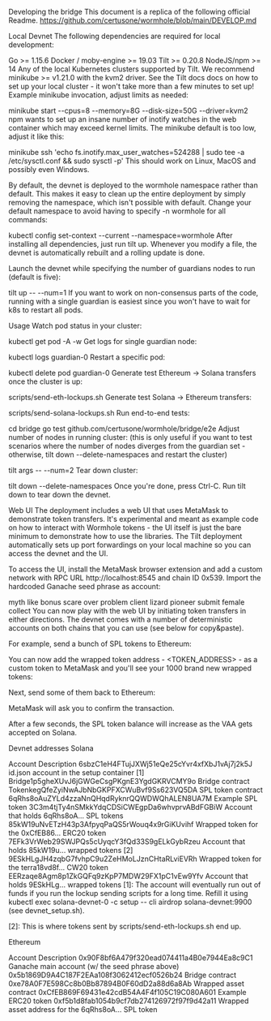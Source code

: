 Developing the bridge
This document is a replica of the following official Readme.
https://github.com/certusone/wormhole/blob/main/DEVELOP.md

Local Devnet
The following dependencies are required for local development:

Go >= 1.15.6
Docker / moby-engine >= 19.03
Tilt >= 0.20.8
NodeJS/npm >= 14
Any of the local Kubernetes clusters supported by Tilt. We recommend minikube >= v1.21.0 with the kvm2 driver.
See the Tilt docs docs on how to set up your local cluster - it won't take more than a few minutes to set up! Example minikube invocation, adjust limits as needed:

minikube start --cpus=8 --memory=8G --disk-size=50G --driver=kvm2
npm wants to set up an insane number of inotify watches in the web container which may exceed kernel limits. The minikube default is too low, adjust it like this:

minikube ssh 'echo fs.inotify.max_user_watches=524288 | sudo tee -a /etc/sysctl.conf && sudo sysctl -p'
This should work on Linux, MacOS and possibly even Windows.

By default, the devnet is deployed to the wormhole namespace rather than default. This makes it easy to clean up the entire deployment by simply removing the namespace, which isn't possible with default. Change your default namespace to avoid having to specify -n wormhole for all commands:

kubectl config set-context --current --namespace=wormhole
After installing all dependencies, just run tilt up. Whenever you modify a file, the devnet is automatically rebuilt and a rolling update is done.

Launch the devnet while specifying the number of guardians nodes to run (default is five):

tilt up -- --num=1
If you want to work on non-consensus parts of the code, running with a single guardian is easiest since you won't have to wait for k8s to restart all pods.

Usage
Watch pod status in your cluster:

kubectl get pod -A -w
Get logs for single guardian node:

kubectl logs guardian-0
Restart a specific pod:

kubectl delete pod guardian-0
Generate test Ethereum -> Solana transfers once the cluster is up:

scripts/send-eth-lockups.sh
Generate test Solana -> Ethereum transfers:

scripts/send-solana-lockups.sh
Run end-to-end tests:

cd bridge
go test github.com/certusone/wormhole/bridge/e2e
Adjust number of nodes in running cluster: (this is only useful if you want to test scenarios where the number of nodes diverges from the guardian set - otherwise, tilt down --delete-namespaces and restart the cluster)

tilt args -- --num=2
Tear down cluster:

tilt down --delete-namespaces
Once you're done, press Ctrl-C. Run tilt down to tear down the devnet.

Web UI
The deployment includes a web UI that uses MetaMask to demonstrate token transfers. It's experimental and meant as example code on how to interact with Wormhole tokens - the UI itself is just the bare minimum to demonstrate how to use the libraries. The Tilt deployment automatically sets up port forwardings on your local machine so you can access the devnet and the UI.

To access the UI, install the MetaMask browser extension and add a custom network with RPC URL http://localhost:8545 and chain ID 0x539. Import the hardcoded Ganache seed phrase as account:

myth like bonus scare over problem client lizard pioneer submit female collect
You can now play with the web UI by initiating token transfers in either directions. The devnet comes with a number of deterministic accounts on both chains that you can use (see below for copy&paste).

For example, send a bunch of SPL tokens to Ethereum:

You can now add the wrapped token address - <TOKEN_ADDRESS> - as a custom token to MetaMask and you'll see your 1000 brand new wrapped tokens:


Next, send some of them back to Ethereum:


MetaMask will ask you to confirm the transaction.

After a few seconds, the SPL token balance will increase as the VAA gets accepted on Solana.

Devnet addresses
Solana

Account	Description
6sbzC1eH4FTujJXWj51eQe25cYvr4xfXbJ1vAj7j2k5J	id.json account in the setup container [1]
Bridge1p5gheXUvJ6jGWGeCsgPKgnE3YgdGKRVCMY9o	Bridge contract
TokenkegQfeZyiNwAJbNbGKPFXCWuBvf9Ss623VQ5DA	SPL token contract
6qRhs8oAuZYLd4zzaNnQHqdRyknrQQWDWQhALEN8UA7M	Example SPL token
3C3m4tjTy4nSMkkYdqCDSiCWEgpDa6whvprvABdFGBiW	Account that holds 6qRhs8oA... SPL tokens
85kW19uNvETzH43p3AfpyqPaQS5rWouq4x9rGiKUvihf	Wrapped token for the 0xCfEB86... ERC20 token
7EFk3VrWeb29SWJPQs5cUyqcY3fQd33S9gELkGybRzeu	Account that holds 85kW19u... wrapped tokens [2]
9ESkHLgJH4zqbG7fvhpC9u2ZeHMoLJznCHtaRLviEVRh	Wrapped token for the terra18vd8f... CW20 token
EERzaqe8Agm8p1ZkGQFq9zKpP7MDW29FX1pC1vEw9Yfv	Account that holds 9ESkHLg... wrapped tokens
[1]: The account will eventually run out of funds if you run the lockup sending scripts for a long time. Refill it using kubectl exec solana-devnet-0 -c setup -- cli airdrop solana-devnet:9900 (see devnet_setup.sh).

[2]: This is where tokens sent by scripts/send-eth-lockups.sh end up.

Ethereum

Account	Description
0x90F8bf6A479f320ead074411a4B0e7944Ea8c9C1	Ganache main account (w/ the seed phrase above)
0x5b1869D9A4C187F2EAa108f3062412ecf0526b24	Bridge contract
0xe78A0F7E598Cc8b0Bb87894B0F60dD2a88d6a8Ab	Wrapped asset contract
0xCfEB869F69431e42cdB54A4F4f105C19C080A601	Example ERC20 token
0xf5b1d8fab1054b9cf7db274126972f97f9d42a11	Wrapped asset address for the 6qRhs8oA... SPL token